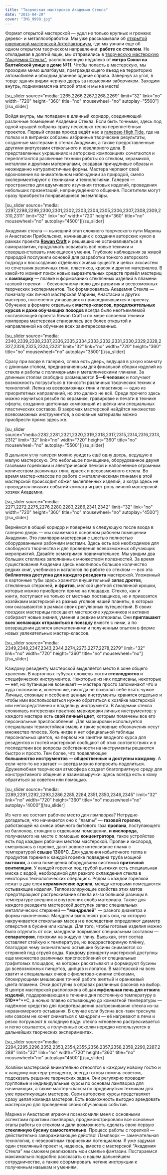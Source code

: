 ```yaml
---
title: "Творческая мастерская Академия Стекла"
date: "2015-04-20"
cover: "IMG_9998.jpg"
---
```


Формат открытой мастерской — удел не только крупных и громких дерево- и металлообработки. Мы уже рассказывали об [открытой ювелирной мастерской Артефакториум](http://ooley.ru/otkrytaya-yuvelirnaya-masterskaya-artefaktorium/ "Открытая ювелирная мастерская Артефакториум"), где мы узнали еще об одном открытом творческом направлении: **работе со стеклом**. Не откладывая в долгий ящик, мы отправились в [творческую мастерскую "Академия Стекла"](http://ooley.ru/places/akademiya-stekla/ "Творческая мастерская Академия стекла"), расположенную недалеко от **метро Сокол на Балтийской улице в доме №11**. Чтобы попасть в мастерскую, мы проходим мимо шлагбаума, преграждающего въезд на территорию автомобилей и обходим длинное здание справа. Завернув за угол, в торце здания видим черную дверь за невысоким заборчиком. Заходим внутрь, поднимаемся на второй этаж и мы на месте!

\[su_slider source="media: 2265,2266,2267,2268,2269" limit="32" link="no" width="720" height="360" title="no" mousewheel="no" autoplay="5500"\]\[/su_slider\]

Войдя внутрь, мы попадаем в длинный коридор, соединяющий различные помещения Академии Стекла. Если быть точными, здесь под одной крышей собраны сразу несколько тесно переплетённых проектов. Первый справа проход ведёт нас в [галерею High Tide](http://www.hightidespace.com/about/), где на полках и в витринах собраны избранные творческие результаты, созданные мастерами в стенах Академии, а также предоставленные другими виртуозами стекольного и ювелирного дела. В представленных украшениях и авторских композициях сочетаются и переплетаются различные техники работы со стеклом, керамикой, металлом и другими материалами, создавая причудливые образы и неожиданно натуралистичные формы. Мастера черпают своё вдохновение во внимательном наблюдении за природой, смело экспериментируют с техниками и технологиями. Галерея — пространство для вдумчивого изучения готовых изделий, проведения небольших презентаций, непринуждённого общения. Посетители могут сразу приобрести понравившиеся экземпляры.

\[su_slider source="media: 2297,2298,2299,2300,2301,2302,2303,2304,2305,2306,2307,2308,2309,2310,2311" limit="32" link="no" width="720" height="360" title="no" mousewheel="no" autoplay="4500"\]\[/su_slider\]

Академия стекла — нынешний этап сложного творческого пути Марины и Анастасии Прибельских, начинавших с создания авторских кукол в рамках проекта [**Rowan Craft**](http://www.glassacademyrussia.com/rowancraft/) и решивших не останавливаться в саморазвитии, продолжать осваивать всё новые техники и совершенствовать имеющиеся умения. Глубокие наблюдения за живой природой послужили основой для разработки тонкого авторского подхода к воссозданию отдельных живых существ и целых экосистем из сочетания различных глин, пластиков, красок и других материалов. В какой-то момент поиск новых выразительных средств привёл мастериц к **лэмпворку** — плавке и формованию стеклянных изделий в пламени газовой горелки — бесконечному полю для развития и всевозможных творческих экспериментов. Так формировалась Академия Стекла — поначалу как личная мастерская Марины, Анастасии и других мастеров, постепенно узнававших и присоединявшихся к проекту. Обучение в формате отдельных **мастер-классов, продолжительных курсов и даже обучающих походов** всегда было неотъемлемой составляющей проекта Rowan Craft и по мере освоения техники лэмпворка мастерская становилась все более открытой и направленной на обучение всех заинтересованных.

\[su_slider source="media: 2340,2339,2338,2337,2336,2335,2334,2333,2332,2331,2330,2329,2328,2327,2326,2325,2324,2323" limit="32" link="no" width="720" height="360" title="no" mousewheel="no" autoplay="3500"\]\[/su_slider\]

Сразу при входе в галерею, слева есть дверь, ведущая в узкую комнату с длинным столом, предназначенным для финальной сборки изделий из стекла и работы с полимерными и металлическими глинами. За длинным столом свободно размещаются **5—6 человек** и получают возможность погрузиться в тонкости различных творческих техник и технологий. Лепка из всевозможных глин и пластиков — одно из приоритетных направлений, но это далеко не всё. Среди прочего здесь можно научиться резьбе по керамике, гравировке и печати в технике офорта, созданию цветочных композиций из шёлка или специальных пластических составов. В закромах мастерской найдётся множество всевозможных инструментов, а основные материалы можно приобрести прямо здесь же.

\[su_slider source="media:2282,2281,2321,2320,2319,2318,2317,2315,2314,2316,2313,2312" limit="32" link="no" width="720" height="360" title="no" mousewheel="no" autoplay="5500"\]\[/su_slider\]

В дальнем углу галереи можно увидеть ещё одну дверь, ведущую в малую мастерскую. Это небольшое помещение, оборудованное двумя газовыми горелками и электрической печкой и наполненное огромным количеством различных глин, красок и всевозможного стекла. Во время мастер-классов по работе с металлическими глинами в этой мастерской происходит обжиг вылепленных изделий, а когда здесь не проводится никаких событий комната играет роль личной мастерской хозяек Академии.

\[su_slider source="media: 2271,2272,2275,2276,2280,2283,2286,2341,2342" limit="32" link="no" width="720" height="360" title="no" mousewheel="no" autoplay="4500"\]\[/su_slider\]

Вернёмся в общий коридор и повернём в следующую после входа в галерею дверь — мы окажемся в основном рабочем помещении Академии. Это лэмпворк-мастерская с шестью полностью оборудованными рабочими местами. Здесь есть всё необходимое для свободного творчества и для проведения всевозможных обучающих мероприятий. Давайте осмотримся повнимательнее. Мы увидим два больших стеллажа заполненных множеством полезностей. За время существования Академии здесь накопилось большое количество редких книг, учебников и каталогов по работе со стеклом — вся эта **библиотека доступна для каждого резидента** мастерской. Уложенный в картонные тубы здесь хранится внушительный **запас дротов**, стеклянных стержней, **и фритов**, мелкой цветной стеклянной крошки, которые можно приобрести прямо на площадке. Стекло, как и книги, поступают не только от местных поставщиков, но и привозятся хозяйками мастерской из разных уголков нашей планеты, в которых они оказываются в рамках своих регулярных путешествий. В своих поездках мастерицы посещают мастерские художников и активно собирают новые знания, умения и редкие материалы. Они **приглашают всех желающих отправиться в поездку** вместе с ними, а по возвращении делятся впечатлениями и полученным опытом в форме новых увлекательных мастер-классов.

\[su_slider source="media: 2349,2348,2347,2343,2344,2274,2273,2277,2278,2279" limit="32" link="no" width="720" height="360" title="no" mousewheel="no"\]\[/su_slider\]

Каждому резиденту мастерской выделяется место в зоне общего хранения. В картонных тубусах сложены сотни **стеклодротов** и специфических инструментов. Некоторые из них подписаны, некоторые — нет, но путаницы не возникает — мастера просто запоминают что и куда положили и, конечно же, никогда не позволят себе взять чужое. Личные, сложные и особенно ценные инструменты хранятся отдельно и чтобы ими воспользоваться нужно обратиться к хозяйке мастерской или непосредственно к владельцу инструмента. В Академии стекла сложилась интересная практика маркировки личных инструментов: у каждого мастера есть **свой личный цвет**, которым помечены все его персональные приспособления. Для маркировки используется специальная термостойкая эмаль и такие условные обозначения несут множество плюсов. Хоть нигде и нет официальной таблицы персональных цветов, на первом же занятии вводного курса для резидентов и гостей мастерской сообщают об этих соответствиях и в последствии все вопросы собственности на инструменты решаются быстро и просто. Тем более, что подавляющее **большинство инструментов — общественные и доступны каждому**. А если чего-то не хватает — всегда можно попросить поделиться. Дружелюбная творческая атмосфера создает благоприятную среду для конструктивного общения и взаимовыручки: здесь всегда есть к кому обратиться за советом или помощью.

\[su_slider source="media: 2289,2291,2292,2293,2286,2285,2284,2351,2350,2346,2345" limit="32" link="no" width="720" height="360" title="no" mousewheel="no" autoplay="4000"\]\[/su_slider\]

Из чего же состоит рабочее место для лэмпворка? Нетрудно догадаться, что начинается оно с "лампы" — **газовой горелки**, работающей на смеси обычного бытового газа **пропана**, поступающего из баллонов, стоящих в отдельном помещении, **и кислорода**, получаемого на месте с помощью **концентратора**, такое устройство есть под каждым рабочим местом мастерской. Пропан и кислород, смешиваясь в горелке, дают ровное интенсивное пламя с температурой **свыше 1300°С**. Для удаления избыточного тепла и продуктов горения к каждой горелке подведена труба мощной **вытяжки**, а окна помещения оборудованы системой **приточной вентиляции**. У каждой горелки под трубой вытяжки есть специальная миска с водой, необходимой для резкого охлаждения стекла в некоторых технологических операциях. Рядом с каждой горелкой лежат в два слоя **керамические одеяла**, между которыми помещаются остывающие изделия. Теплоизолирующие свойства этих матов предотвращают растрескивание стекла из-за большой разницы в температуре внешних и внутренних слоёв материала. Также для каждого резидента мастерской доступен запас специальных металлических стержней — **"мандрелей"** — разного диаметра и формы наконечника. Мандрели выполняют роль оси, на которую накручивается стекольная масса и в последствии определяют диаметр отверстия в бусине или кольце. Для того, чтобы готовые изделия можно было отделить от оси, мандрели покрывают специальным составом — **сепаратором**, похожим на жидкую глину. Высыхая, этот состав оставляет стойкую к температуре, но водорастворимую плёнку, благодаря чему окончательно остывшие бусины снимаются со стержней под струей воды. Каждому резиденту мастерской доступны еще множество различных приспособлений от специальных графитовых площадок, на которых раскатывают и формируют бусины до всевозможных пинцетов, щипцов и лопаток. В мастерской на всех хватит и специальных очков с фиолетово-синими стёклами, блокирующими мешающие точной работе желтый и оранжевый цвета пламени. Очки доступны в оправах различных фасонов на выбор. В центре мастерской расположена общая **муфельная печь для отжига изделий**, поддерживающая в течение дня постоянную температуру в **510\*\***°\*\*С, а ночью плавно остывающую до комнатной температуры — надёжное средство для предотвращения растрескивания стекла из-за неравномерного остывания. В случае если бусина все-таки треснула или совсем не хочет сниматься с мандрели — её нагревают в печи и резко погружают в холодную воду: стекло мгновенно растрескивается и легко осыпается, а полученные осколки нередко используются в дальнейших творческих экспериментах.

\[su_slider source="media: 2294,2295,2296,2352,2353,2354,2355,2356,2357,2358,2359,2290,2287,2288" limit="32" link="no" width="720" height="360" title="no" mousewheel="no" autoplay="4500"\]\[/su_slider\]

Хозяйки мастерской внимательно относятся к каждому новому гостю и к каждому мастеру-резиденту, всегда готовы помочь советом, подсказать решение творческих задач. Они регулярно проводят групповые и индивидуальные курсы по основам лэмпворка для начинающих, а также мастер-классы по продвинутым техникам для уже практикующих мастеров. Свои авторские курсы представляет сразу целая команда мастеров. Есть возможность выгодно арендовать мастерскую для проведения своих обучающих событий.

Марина и Анастасия играючи познакомили меня с основными аспектами практики лэмпворка, продемонстрировали все основные этапы работы со стеклом и дали возможность сделать свою первую **стеклянную бусину самостоятельно**. Процесс работы с горелкой — действительно завораживающее действо! Лэмпворк — замечательная технология, с невероятным творческим потенциалом. Я уже задумал один стеклянный проект и, надеюсь, вместе с мастерской "Академия Стекла" мы сможем реализовать мои смелые фантазии. Постараемся максимально подробно рассказать о нашем дальнейшем сотрудничестве, а также сформировать четкие инструкции к полученным навыкам и умениям.
